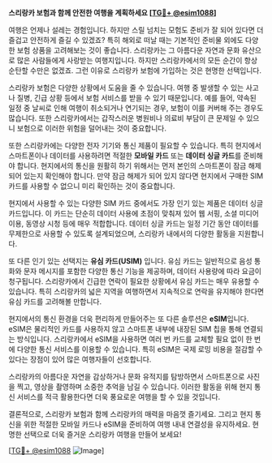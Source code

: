 **스리랑카 보험과 함께 안전한 여행을 계획하세요 [[TG💪+ @esim1088](https://t.me/s/esim1088)]**

여행은 언제나 설레는 경험입니다. 하지만 스릴 넘치는 모험도 준비가 잘 되어 있다면 더 즐겁고 안전하게 즐길 수 있겠죠? 특히 해외로 떠날 때는 기본적인 준비물 외에도 다양한 보험 상품을 고려해보는 것이 좋습니다. 스리랑카는 그 아름다운 자연과 문화 유산으로 많은 사람들에게 사랑받는 여행지입니다. 하지만 스리랑카에서의 모든 순간이 항상 순탄할 수만은 없겠죠. 그런 이유로 스리랑카 보험에 가입하는 것은 현명한 선택입니다.

스리랑카 보험은 다양한 상황에서 도움을 줄 수 있습니다. 여행 중 발생할 수 있는 사고나 질병, 긴급 상황 등에서 보험 서비스를 받을 수 있기 때문입니다. 예를 들어, 약속된 일정 중 날씨로 인해 여행이 취소되거나 연기되는 경우, 보험이 이를 커버해 주는 경우도 많습니다. 또한 스리랑카에서는 갑작스러운 병원비나 의료비 부담이 큰 문제일 수 있으니 보험으로 이러한 위험을 덜어내는 것이 중요합니다.

또한 스리랑카에는 다양한 전자 기기와 통신 제품이 필요할 수 있습니다. 특히 현지에서 스마트폰이나 데이터를 사용하려면 적절한 **모바일 카드** 또는 **데이터 싱글 카드**를 준비해야 합니다. 현지에서의 통신을 원활히 하기 위해서는 먼저 본인의 스마트폰이 잠금 해제되어 있는지 확인해야 합니다. 만약 잠금 해제가 되어 있지 않다면 현지에서 구매한 SIM 카드를 사용할 수 없으니 미리 확인하는 것이 중요합니다.

현지에서 사용할 수 있는 다양한 SIM 카드 중에서도 가장 인기 있는 제품은 데이터 싱글 카드입니다. 이 카드는 단순히 데이터 사용에 초점이 맞춰져 있어 웹 서핑, 소셜 미디어 이용, 동영상 시청 등에 매우 적합합니다. 데이터 싱글 카드는 일정 기간 동안 데이터를 무제한으로 사용할 수 있도록 설계되었으며, 스리랑카 내에서의 다양한 활동을 지원합니다.

또 다른 인기 있는 선택지는 **유심 카드(USIM)** 입니다. 유심 카드는 일반적으로 음성 통화와 문자 메시지를 포함한 다양한 통신 기능을 제공하며, 데이터 사용량에 따라 요금이 청구됩니다. 스리랑카에서 긴급한 연락이 필요한 상황에서 유심 카드는 매우 유용할 수 있습니다. 특히 스리랑카의 넓은 지역을 여행하면서 지속적으로 연락을 유지해야 한다면 유심 카드를 고려해볼 만합니다.

현지에서의 통신 환경을 더욱 편리하게 만들어주는 또 다른 솔루션은 **eSIM**입니다. eSIM은 물리적인 카드를 사용하지 않고 스마트폰 내부에 내장된 SIM 칩을 통해 연결되는 방식입니다. 스리랑카에서 eSIM을 사용하면 여러 번 카드를 교체할 필요 없이 한 번에 다양한 통신 서비스를 이용할 수 있습니다. 특히 eSIM은 국제 로밍 비용을 절감할 수 있다는 장점이 있어 많은 여행자들이 선호합니다.

스리랑카의 아름다운 자연을 감상하거나 문화 유적지를 탐방하면서 스마트폰으로 사진을 찍고, 영상을 촬영하며 소중한 추억을 남길 수 있습니다. 이러한 활동을 위해 현지 통신 서비스를 적극 활용한다면 더욱 풍요로운 여행을 할 수 있을 것입니다.

결론적으로, 스리랑카 보험과 함께 스리랑카의 매력을 마음껏 즐기세요. 그리고 현지 통신을 위한 적절한 모바일 카드나 eSIM을 준비하여 여행 내내 연결성을 유지하세요. 현명한 선택으로 더욱 즐거운 스리랑카 여행을 만들어 보세요!

[[TG💪+ @esim1088](https://t.me/s/esim1088) ![Image](https://i.postimg.cc/Y0z9fWf4/image.png)]